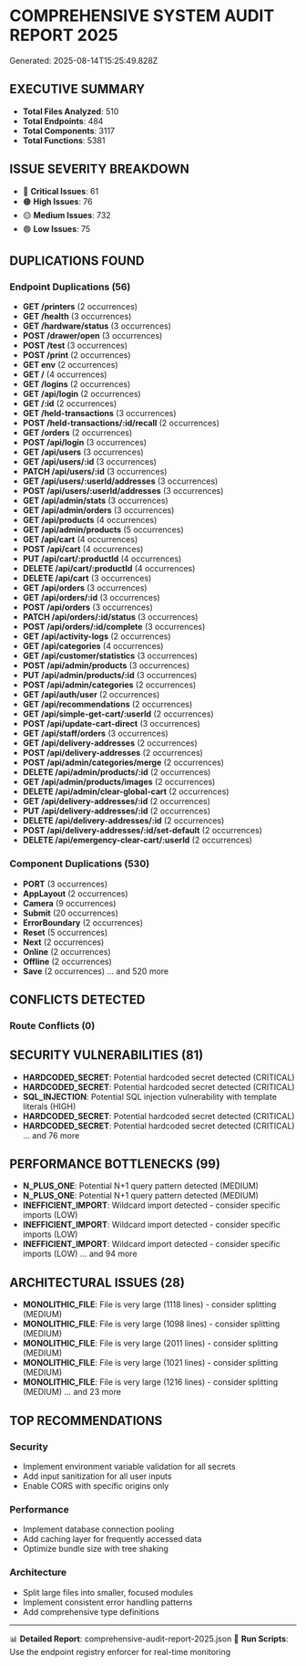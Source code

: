
# COMPREHENSIVE SYSTEM AUDIT REPORT 2025
Generated: 2025-08-14T15:25:49.828Z

## EXECUTIVE SUMMARY
- **Total Files Analyzed**: 510
- **Total Endpoints**: 484
- **Total Components**: 3117
- **Total Functions**: 5381

## ISSUE SEVERITY BREAKDOWN
- 🔴 **Critical Issues**: 61
- 🟠 **High Issues**: 76
- 🟡 **Medium Issues**: 732
- 🟢 **Low Issues**: 75

## DUPLICATIONS FOUND
### Endpoint Duplications (56)
- **GET /printers** (2 occurrences)
- **GET /health** (3 occurrences)
- **GET /hardware/status** (3 occurrences)
- **POST /drawer/open** (3 occurrences)
- **POST /test** (3 occurrences)
- **POST /print** (2 occurrences)
- **GET env** (2 occurrences)
- **GET /** (4 occurrences)
- **GET /logins** (2 occurrences)
- **GET /api/login** (2 occurrences)
- **GET /:id** (2 occurrences)
- **GET /held-transactions** (3 occurrences)
- **POST /held-transactions/:id/recall** (2 occurrences)
- **GET /orders** (2 occurrences)
- **POST /api/login** (3 occurrences)
- **GET /api/users** (3 occurrences)
- **GET /api/users/:id** (3 occurrences)
- **PATCH /api/users/:id** (3 occurrences)
- **GET /api/users/:userId/addresses** (3 occurrences)
- **POST /api/users/:userId/addresses** (3 occurrences)
- **GET /api/admin/stats** (3 occurrences)
- **GET /api/admin/orders** (3 occurrences)
- **GET /api/products** (4 occurrences)
- **GET /api/admin/products** (5 occurrences)
- **GET /api/cart** (4 occurrences)
- **POST /api/cart** (4 occurrences)
- **PUT /api/cart/:productId** (4 occurrences)
- **DELETE /api/cart/:productId** (4 occurrences)
- **DELETE /api/cart** (3 occurrences)
- **GET /api/orders** (3 occurrences)
- **GET /api/orders/:id** (3 occurrences)
- **POST /api/orders** (3 occurrences)
- **PATCH /api/orders/:id/status** (3 occurrences)
- **POST /api/orders/:id/complete** (3 occurrences)
- **GET /api/activity-logs** (2 occurrences)
- **GET /api/categories** (4 occurrences)
- **GET /api/customer/statistics** (3 occurrences)
- **POST /api/admin/products** (3 occurrences)
- **PUT /api/admin/products/:id** (3 occurrences)
- **POST /api/admin/categories** (2 occurrences)
- **GET /api/auth/user** (2 occurrences)
- **GET /api/recommendations** (2 occurrences)
- **GET /api/simple-get-cart/:userId** (2 occurrences)
- **POST /api/update-cart-direct** (3 occurrences)
- **GET /api/staff/orders** (3 occurrences)
- **GET /api/delivery-addresses** (2 occurrences)
- **POST /api/delivery-addresses** (2 occurrences)
- **POST /api/admin/categories/merge** (2 occurrences)
- **DELETE /api/admin/products/:id** (2 occurrences)
- **GET /api/admin/products/images** (2 occurrences)
- **DELETE /api/admin/clear-global-cart** (2 occurrences)
- **GET /api/delivery-addresses/:id** (2 occurrences)
- **PUT /api/delivery-addresses/:id** (2 occurrences)
- **DELETE /api/delivery-addresses/:id** (2 occurrences)
- **POST /api/delivery-addresses/:id/set-default** (2 occurrences)
- **DELETE /api/emergency-clear-cart/:userId** (2 occurrences)

### Component Duplications (530)
- **PORT** (3 occurrences)
- **AppLayout** (2 occurrences)
- **Camera** (9 occurrences)
- **Submit** (20 occurrences)
- **ErrorBoundary** (2 occurrences)
- **Reset** (5 occurrences)
- **Next** (2 occurrences)
- **Online** (2 occurrences)
- **Offline** (2 occurrences)
- **Save** (2 occurrences)
... and 520 more

## CONFLICTS DETECTED
### Route Conflicts (0)


## SECURITY VULNERABILITIES (81)
- **HARDCODED_SECRET**: Potential hardcoded secret detected (CRITICAL)
- **HARDCODED_SECRET**: Potential hardcoded secret detected (CRITICAL)
- **SQL_INJECTION**: Potential SQL injection vulnerability with template literals (HIGH)
- **HARDCODED_SECRET**: Potential hardcoded secret detected (CRITICAL)
- **HARDCODED_SECRET**: Potential hardcoded secret detected (CRITICAL)
... and 76 more

## PERFORMANCE BOTTLENECKS (99)
- **N_PLUS_ONE**: Potential N+1 query pattern detected (MEDIUM)
- **N_PLUS_ONE**: Potential N+1 query pattern detected (MEDIUM)
- **INEFFICIENT_IMPORT**: Wildcard import detected - consider specific imports (LOW)
- **INEFFICIENT_IMPORT**: Wildcard import detected - consider specific imports (LOW)
- **INEFFICIENT_IMPORT**: Wildcard import detected - consider specific imports (LOW)
... and 94 more

## ARCHITECTURAL ISSUES (28)
- **MONOLITHIC_FILE**: File is very large (1118 lines) - consider splitting (MEDIUM)
- **MONOLITHIC_FILE**: File is very large (1098 lines) - consider splitting (MEDIUM)
- **MONOLITHIC_FILE**: File is very large (2011 lines) - consider splitting (MEDIUM)
- **MONOLITHIC_FILE**: File is very large (1021 lines) - consider splitting (MEDIUM)
- **MONOLITHIC_FILE**: File is very large (1216 lines) - consider splitting (MEDIUM)
... and 23 more

## TOP RECOMMENDATIONS

### Security
- Implement environment variable validation for all secrets
- Add input sanitization for all user inputs
- Enable CORS with specific origins only

### Performance
- Implement database connection pooling
- Add caching layer for frequently accessed data
- Optimize bundle size with tree shaking

### Architecture
- Split large files into smaller, focused modules
- Implement consistent error handling patterns
- Add comprehensive type definitions

---
📊 **Detailed Report**: comprehensive-audit-report-2025.json
🔧 **Run Scripts**: Use the endpoint registry enforcer for real-time monitoring
